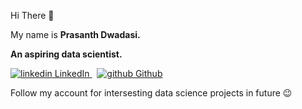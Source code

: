 Hi There 👋

My name is <b>Prasanth Dwadasi.</b>

<b>An aspiring data scientist.</b>
<p>
  <a href="https://www.linkedin.com/in/prasanth-dwadasi-35779683/" rel="nofollow noreferrer">
    <img src="https://i.stack.imgur.com/gVE0j.png" alt="linkedin"> LinkedIn
  </a> &nbsp; 
  <a href="https://github.com/Prasanth-Dwadasi" rel="nofollow noreferrer">
    <img src="https://i.stack.imgur.com/tskMh.png" alt="github"> Github
  </a>
</p>

Follow my account for intersesting data science projects in future 😉
